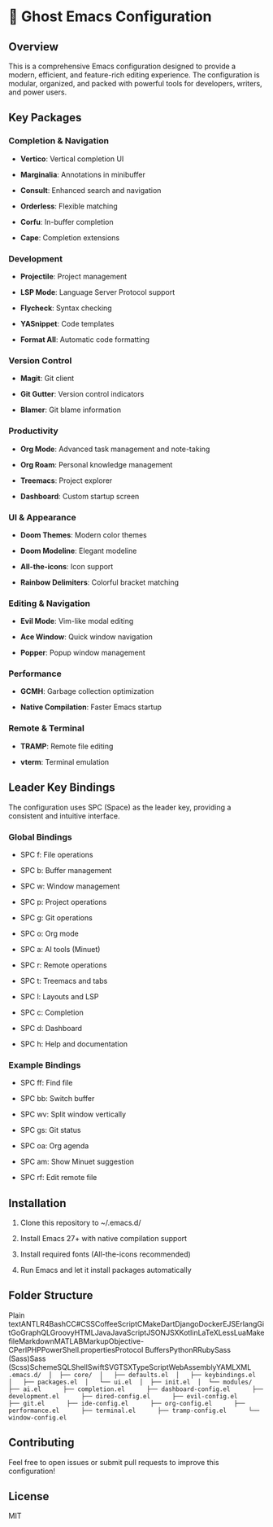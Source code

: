 👻 Ghost Emacs Configuration
============================

Overview
--------

This is a comprehensive Emacs configuration designed to provide a modern, efficient, and feature-rich editing experience. The configuration is modular, organized, and packed with powerful tools for developers, writers, and power users.

Key Packages
------------

### Completion & Navigation

*   **Vertico**: Vertical completion UI
    
*   **Marginalia**: Annotations in minibuffer
    
*   **Consult**: Enhanced search and navigation
    
*   **Orderless**: Flexible matching
    
*   **Corfu**: In-buffer completion
    
*   **Cape**: Completion extensions
    

### Development

*   **Projectile**: Project management
    
*   **LSP Mode**: Language Server Protocol support
    
*   **Flycheck**: Syntax checking
    
*   **YASnippet**: Code templates
    
*   **Format All**: Automatic code formatting
    

### Version Control

*   **Magit**: Git client
    
*   **Git Gutter**: Version control indicators
    
*   **Blamer**: Git blame information
    

### Productivity

*   **Org Mode**: Advanced task management and note-taking
    
*   **Org Roam**: Personal knowledge management
    
*   **Treemacs**: Project explorer
    
*   **Dashboard**: Custom startup screen
    

### UI & Appearance

*   **Doom Themes**: Modern color themes
    
*   **Doom Modeline**: Elegant modeline
    
*   **All-the-icons**: Icon support
    
*   **Rainbow Delimiters**: Colorful bracket matching
    

### Editing & Navigation

*   **Evil Mode**: Vim-like modal editing
    
*   **Ace Window**: Quick window navigation
    
*   **Popper**: Popup window management
    

### Performance

*   **GCMH**: Garbage collection optimization
    
*   **Native Compilation**: Faster Emacs startup
    

### Remote & Terminal

*   **TRAMP**: Remote file editing
    
*   **vterm**: Terminal emulation
    

Leader Key Bindings
-------------------

The configuration uses SPC (Space) as the leader key, providing a consistent and intuitive interface.

### Global Bindings

*   SPC f: File operations
    
*   SPC b: Buffer management
    
*   SPC w: Window management
    
*   SPC p: Project operations
    
*   SPC g: Git operations
    
*   SPC o: Org mode
    
*   SPC a: AI tools (Minuet)
    
*   SPC r: Remote operations
    
*   SPC t: Treemacs and tabs
    
*   SPC l: Layouts and LSP
    
*   SPC c: Completion
    
*   SPC d: Dashboard
    
*   SPC h: Help and documentation
    

### Example Bindings

*   SPC ff: Find file
    
*   SPC bb: Switch buffer
    
*   SPC wv: Split window vertically
    
*   SPC gs: Git status
    
*   SPC oa: Org agenda
    
*   SPC am: Show Minuet suggestion
    
*   SPC rf: Edit remote file
    

Installation
------------

1.  Clone this repository to ~/.emacs.d/
    
2.  Install Emacs 27+ with native compilation support
    
3.  Install required fonts (All-the-icons recommended)
    
4.  Run Emacs and let it install packages automatically
    

Folder Structure
----------------

Plain textANTLR4BashCC#CSSCoffeeScriptCMakeDartDjangoDockerEJSErlangGitGoGraphQLGroovyHTMLJavaJavaScriptJSONJSXKotlinLaTeXLessLuaMakefileMarkdownMATLABMarkupObjective-CPerlPHPPowerShell.propertiesProtocol BuffersPythonRRubySass (Sass)Sass (Scss)SchemeSQLShellSwiftSVGTSXTypeScriptWebAssemblyYAMLXML`   .emacs.d/  │  ├── core/  │   ├── defaults.el  │   ├── keybindings.el  │   ├── packages.el  │   └── ui.el  │  ├── init.el  │  └── modules/      ├── ai.el      ├── completion.el      ├── dashboard-config.el      ├── development.el      ├── dired-config.el      ├── evil-config.el      ├── git.el      ├── ide-config.el      ├── org-config.el      ├── performance.el      ├── terminal.el      ├── tramp-config.el      └── window-config.el   `

Contributing
------------

Feel free to open issues or submit pull requests to improve this configuration!

License
-------

MIT

